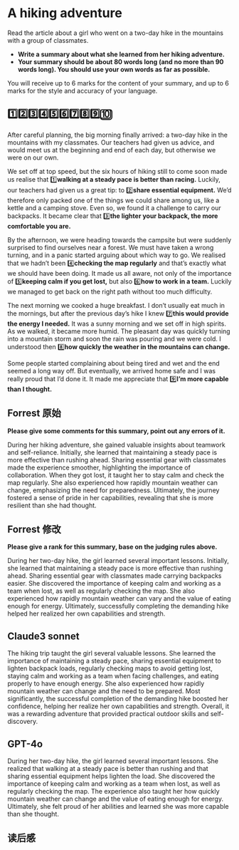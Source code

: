# A hiking adventure
Read the article about a girl who went on a two-day hike in the mountains with a group of classmates.
- **Write a summary about what she learned from her hiking adventure.**
- **Your summary should be about 80 words long (and no more than 90 words long). You should use your own words as far as possible.**

You will receive up to 6 marks for the content of your summary, and up to 6 marks for the style and accuracy of your language.

## 1️⃣2️⃣3️⃣4️⃣5️⃣6️⃣7️⃣8️⃣9️⃣🔟
After careful planning, the big morning finally arrived: a two-day hike in the mountains with my classmates. Our teachers had given us advice, and would meet us at the beginning and end of each day, but otherwise we were on our own.

We set off at top speed, but the six hours of hiking still to come soon made us realise that 1️⃣**walking at a steady pace is better than racing.** Luckily, our teachers had given us a great tip: to 2️⃣**share essential equipment.** We’d therefore only packed one of the things we could share among us, like a kettle and a camping stove. Even so, we found it a challenge to carry our backpacks. It became clear that 3️⃣**the lighter your backpack, the more comfortable you are.**

By the afternoon, we were heading towards the campsite but were suddenly surprised to find ourselves near a forest. We must have taken a wrong turning, and in a panic started arguing about which way to go. We realised that we hadn’t been 4️⃣**checking the map regularly** and that’s exactly what we should have been doing. It made us all aware, not only of the importance of 5️⃣**keeping calm if you get lost,** but also 6️⃣**how to work in a team.** Luckily we managed to get back on the right path without too much difficulty.

The next morning we cooked a huge breakfast. I don’t usually eat much in the mornings, but after the previous day’s hike I knew 7️⃣**this would provide the energy I needed.** It was a sunny morning and we set off in high spirits. As we walked, it became more humid. The pleasant day was quickly turning into a mountain storm and soon the rain was pouring and we were cold. I understood then 8️⃣**how quickly the weather in the mountains can change.**

Some people started complaining about being tired and wet and the end seemed a long way off. But eventually, we arrived home safe and I was really proud that I’d done it. It made me appreciate that 9️⃣**I’m more capable than I thought.**

## Forrest 原始 
**Please give some comments for this summary, point out any errors of it.**

During her hiking adventure, she gained valuable insights about teamwork and self-reliance. Initially, she learned that maintaining a steady pace is more effective than rushing ahead. Sharing essential gear with classmates made the experience smoother, highlighting the importance of collaboration. When they got lost, it taught her to stay calm and check the map regularly. She also experienced how rapidly mountain weather can change, emphasizing the need for preparedness. Ultimately, the journey fostered a sense of pride in her capabilities, revealing that she is more resilient than she had thought.

## Forrest 修改 
**Please give a rank for this summary, base on the judging rules above.**

During her two-day hike, the girl learned several important lessons. Initially, she learned that maintaining a steady pace is more effective than rushing ahead. Sharing essential gear with classmates made carrying backpacks easier. She discovered the importance of keeping calm and working as a team when lost, as well as regularly checking the map. She also experienced how rapidly mountain weather can vary and the value of eating enough for energy. Ultimately, successfully completing the demanding hike helped her realized her own capabilities and strength.

## Claude3 sonnet﻿
The hiking trip taught the girl several valuable lessons. She learned the importance of maintaining a steady pace, sharing essential equipment to lighten backpack loads, regularly checking maps to avoid getting lost, staying calm and working as a team when facing challenges, and eating properly to have enough energy. She also experienced how rapidly mountain weather can change and the need to be prepared. Most significantly, the successful completion of the demanding hike boosted her confidence, helping her realize her own capabilities and strength. Overall, it was a rewarding adventure that provided practical outdoor skills and self-discovery.

## GPT-4o
During her two-day hike, the girl learned several important lessons. She realized that walking at a steady pace is better than rushing and that sharing essential equipment helps lighten the load. She discovered the importance of keeping calm and working as a team when lost, as well as regularly checking the map. The experience also taught her how quickly mountain weather can change and the value of eating enough for energy. Ultimately, she felt proud of her abilities and learned she was more capable than she thought.

## 读后感

